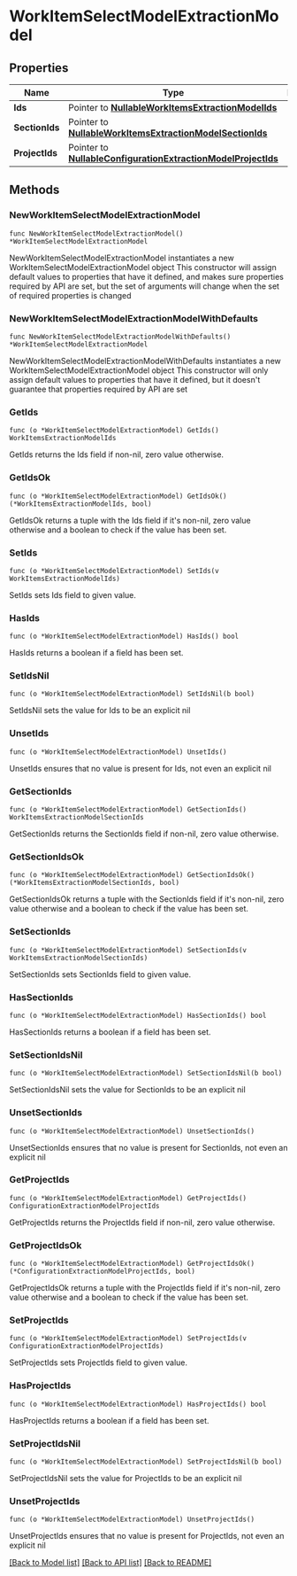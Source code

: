 # WorkItemSelectModelExtractionModel

## Properties

Name | Type | Description | Notes
------------ | ------------- | ------------- | -------------
**Ids** | Pointer to [**NullableWorkItemsExtractionModelIds**](WorkItemsExtractionModelIds.md) |  | [optional] 
**SectionIds** | Pointer to [**NullableWorkItemsExtractionModelSectionIds**](WorkItemsExtractionModelSectionIds.md) |  | [optional] 
**ProjectIds** | Pointer to [**NullableConfigurationExtractionModelProjectIds**](ConfigurationExtractionModelProjectIds.md) |  | [optional] 

## Methods

### NewWorkItemSelectModelExtractionModel

`func NewWorkItemSelectModelExtractionModel() *WorkItemSelectModelExtractionModel`

NewWorkItemSelectModelExtractionModel instantiates a new WorkItemSelectModelExtractionModel object
This constructor will assign default values to properties that have it defined,
and makes sure properties required by API are set, but the set of arguments
will change when the set of required properties is changed

### NewWorkItemSelectModelExtractionModelWithDefaults

`func NewWorkItemSelectModelExtractionModelWithDefaults() *WorkItemSelectModelExtractionModel`

NewWorkItemSelectModelExtractionModelWithDefaults instantiates a new WorkItemSelectModelExtractionModel object
This constructor will only assign default values to properties that have it defined,
but it doesn't guarantee that properties required by API are set

### GetIds

`func (o *WorkItemSelectModelExtractionModel) GetIds() WorkItemsExtractionModelIds`

GetIds returns the Ids field if non-nil, zero value otherwise.

### GetIdsOk

`func (o *WorkItemSelectModelExtractionModel) GetIdsOk() (*WorkItemsExtractionModelIds, bool)`

GetIdsOk returns a tuple with the Ids field if it's non-nil, zero value otherwise
and a boolean to check if the value has been set.

### SetIds

`func (o *WorkItemSelectModelExtractionModel) SetIds(v WorkItemsExtractionModelIds)`

SetIds sets Ids field to given value.

### HasIds

`func (o *WorkItemSelectModelExtractionModel) HasIds() bool`

HasIds returns a boolean if a field has been set.

### SetIdsNil

`func (o *WorkItemSelectModelExtractionModel) SetIdsNil(b bool)`

 SetIdsNil sets the value for Ids to be an explicit nil

### UnsetIds
`func (o *WorkItemSelectModelExtractionModel) UnsetIds()`

UnsetIds ensures that no value is present for Ids, not even an explicit nil
### GetSectionIds

`func (o *WorkItemSelectModelExtractionModel) GetSectionIds() WorkItemsExtractionModelSectionIds`

GetSectionIds returns the SectionIds field if non-nil, zero value otherwise.

### GetSectionIdsOk

`func (o *WorkItemSelectModelExtractionModel) GetSectionIdsOk() (*WorkItemsExtractionModelSectionIds, bool)`

GetSectionIdsOk returns a tuple with the SectionIds field if it's non-nil, zero value otherwise
and a boolean to check if the value has been set.

### SetSectionIds

`func (o *WorkItemSelectModelExtractionModel) SetSectionIds(v WorkItemsExtractionModelSectionIds)`

SetSectionIds sets SectionIds field to given value.

### HasSectionIds

`func (o *WorkItemSelectModelExtractionModel) HasSectionIds() bool`

HasSectionIds returns a boolean if a field has been set.

### SetSectionIdsNil

`func (o *WorkItemSelectModelExtractionModel) SetSectionIdsNil(b bool)`

 SetSectionIdsNil sets the value for SectionIds to be an explicit nil

### UnsetSectionIds
`func (o *WorkItemSelectModelExtractionModel) UnsetSectionIds()`

UnsetSectionIds ensures that no value is present for SectionIds, not even an explicit nil
### GetProjectIds

`func (o *WorkItemSelectModelExtractionModel) GetProjectIds() ConfigurationExtractionModelProjectIds`

GetProjectIds returns the ProjectIds field if non-nil, zero value otherwise.

### GetProjectIdsOk

`func (o *WorkItemSelectModelExtractionModel) GetProjectIdsOk() (*ConfigurationExtractionModelProjectIds, bool)`

GetProjectIdsOk returns a tuple with the ProjectIds field if it's non-nil, zero value otherwise
and a boolean to check if the value has been set.

### SetProjectIds

`func (o *WorkItemSelectModelExtractionModel) SetProjectIds(v ConfigurationExtractionModelProjectIds)`

SetProjectIds sets ProjectIds field to given value.

### HasProjectIds

`func (o *WorkItemSelectModelExtractionModel) HasProjectIds() bool`

HasProjectIds returns a boolean if a field has been set.

### SetProjectIdsNil

`func (o *WorkItemSelectModelExtractionModel) SetProjectIdsNil(b bool)`

 SetProjectIdsNil sets the value for ProjectIds to be an explicit nil

### UnsetProjectIds
`func (o *WorkItemSelectModelExtractionModel) UnsetProjectIds()`

UnsetProjectIds ensures that no value is present for ProjectIds, not even an explicit nil

[[Back to Model list]](../README.md#documentation-for-models) [[Back to API list]](../README.md#documentation-for-api-endpoints) [[Back to README]](../README.md)


